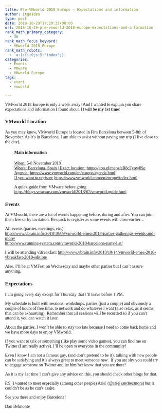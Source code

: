 ```yaml
---
title: Pre-VMworld 2018 Europe – Expectations and information
author: itgaiden
type: post
date: 2018-10-29T17:29:22+00:00
url: 2018-10-29-pre-vmworld-2018-europe-expectations-and-information
rank_math_primary_category:
  - 36
rank_math_focus_keyword:
  - VMworld 2018 Europe
rank_math_robots:
  - 'a:1:{i:0;s:5:"index";}'
categories:
  - Events
  - VMware
  - VMworld Europe
tags:
  - event
  - vmworld

---
```

<span style="font-size: 14px; font-family: Didact Gothic;">VMworld 2018 Europe is only a week away! And I wanted to explain you share expectations and information I found about. <strong>It will be my 1st time</strong>!</span>

### <span style="font-family: Didact Gothic;">VMworld Location</span>

<span style="font-size: 14px; font-family: Didact Gothic;">As you may know, VMworld Europe is located in Fira Barcelona between 5-8th of November. As it&#8217;s in Barcelona, I am able to assist without paying any trip (I live close to the city).<br /> </span>

<h4 style="padding-left: 30px;">
  <span style="font-family: Didact Gothic;">Main information</span>
</h4>

<p style="padding-left: 30px;">
  <span style="font-family: Didact Gothic; font-size: 14px;"><span style="text-decoration: underline;">When:</span> 5-8 November 2018</span><br /> <span style="font-size: 14px; font-family: Didact Gothic;"><span style="text-decoration: underline;">Where: Barcelona, Spain | Exact location:</span> <a href="https://goo.gl/maps/eR8cFyow89q" target="_blank" rel="noopener noreferrer">https://goo.gl/maps/eR8cFyow89q</a></span><br /> <span style="font-family: Didact Gothic;"><span style="font-size: 14px;"><span style="text-decoration: underline;">Agenda:</span> <a href="https://www.vmworld.com/en/europe/agenda.html" target="_blank" rel="noopener noreferrer">https://www.vmworld.com/en/europe/agenda.html</a></span><span style="font-size: 14px;"><span style="text-decoration: underline;"><br /> If you want to register:</span> <a href="https://www.vmworld.com/en/europe/index.html" target="_blank" rel="noopener noreferrer">https://www.vmworld.com/en/europe/index.html</a></span></span>
</p>

<p style="padding-left: 30px;">
  <span style="font-family: Didact Gothic;"><span style="font-size: 14px;">A quick guide from VMware before going: </span><a href="https://blogs.vmware.com/vmworld/2018/07/vmworld-guide.html" target="_blank" rel="noopener noreferrer"><span style="font-size: 14px;">https://blogs.vmware.com/vmworld/2018/07/vmworld-guide.html</span></a></span>
</p>

### <span style="font-family: Didact Gothic;">Events</span>

<span style="font-family: Didact Gothic; font-size: 14px;">At VMworld, there are a lot of events happening before, during and after. You can join them free or by invitation. Be quick to register as some events will close earlier&#8230;</span>

<span style="font-size: 14px; font-family: Didact Gothic;">All events (parties, meetings, etc.):<br /> <a href="http://www.vbrain.info/2018/10/09/vmworld-emea-2018-parties-gatherings-events-and-more/" target="_blank" rel="noopener noreferrer">http://www.vbrain.info/2018/10/09/vmworld-emea-2018-parties-gatherings-events-and-more/</a><br /> <a href="http://www.running-system.com/vmworld-2018-barcelona-party-list/">http://www.running-system.com/vmworld-2018-barcelona-party-list/</a></span>

<span style="font-family: Didact Gothic; font-size: 14px;">I will be attending vBreakfast: <a href="http://www.vbrain.info/2018/10/14/vmworld-emea-2018-vbreakfast-2018-edition/" target="_blank" rel="noopener noreferrer">http://www.vbrain.info/2018/10/14/vmworld-emea-2018-vbreakfast-2018-edition/</a></span>

<span style="font-size: 14px; font-family: Didact Gothic;">Also, I&#8217;ll be at VMFest on Wednesday and maybe other parties but I can&#8217;t assure anything.</span>

### <span style="font-family: Didact Gothic;">Expectations</span>

<span style="font-size: 14px; font-family: Didact Gothic;">I am going every day except for Thursday that I&#8217;ll leave before 1 PM.</span>

<span style="font-size: 14px; font-family: Didact Gothic;">My schedule is built with sessions, workshops, parties (just a couple) and obviously a couple of hours of free time, to network and do whatever I want (also relax, as it seems that can be exhausting). Remember that all sessions will be recorded so if you can&#8217;t attend it, you can watch it later.</span>

<span style="font-size: 14px; font-family: Didact Gothic;">About the parties, I won&#8217;t be able to stay too late because I need to come back home and we have more days to enjoy VMworld.</span>

<span style="font-size: 14px; font-family: Didact Gothic;">If you want to talk or something (like play some video games), you can find me on Twitter (I am really active). I&#8217;ll be open to everyone in the community!<br /> </span>

<span style="font-size: 14px; font-family: Didact Gothic;">Even I know I am not a famous guy, (and don&#8217;t pretend to be it), talking with new people can be satisfying and it&#8217;s always great to meet someone new.  If you are shy you could try to engage someone on Twitter and let him/her know that you are there!</span>

 <span style="font-size: 14px; font-family: Didact Gothic;">As it is my 1st time I can&#8217;t give any advice on this, you should check other blogs for that.<br /> </span>

<span style="font-size: 14px; font-family: Didact Gothic;">P.S. I wanted to meet especially (among other people) Ariel (<a href="https://twitter.com/arielsanchezmor">@arielsanchezmora</a>) but it couldn&#8217;t be as he can&#8217;t assist.</span>

<span style="font-size: 14px; font-family: Didact Gothic;">See you there and enjoy Barcelona!</span>

<span style="font-size: 14px; font-family: Didact Gothic;">Dan Belmonte</span>

&nbsp;

&nbsp;
